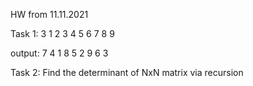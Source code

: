 HW from 11.11.2021

Task 1:
3
1 2 3
4 5 6
7 8 9

output:
7 4 1
8 5 2
9 6 3

Task 2:
Find the determinant of NxN matrix via recursion
